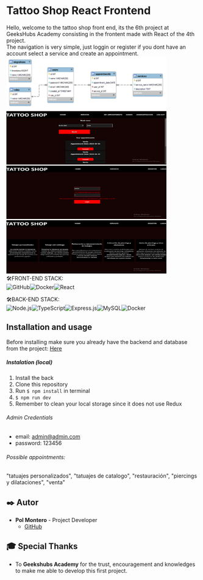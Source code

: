 # Tattoo Shop  React Frontend
Hello, welcome to the tattoo shop front end, its the 6th project at GeeksHubs Academy consisting in the frontent made with React of the 4th project.<br>
The navigation is very simple, just loggin or register if you dont have an account select a service and create an appointment.
<br>
<img src="./src/img/DBimg.png" alt="gif_page" style="height: 10em ; width: 30em; left: 1em; transition: 0.7s">
<img src="./src/img/Appointments.png" alt="gif_page" style="height: 10em ; width: 30em; left: 1em; transition: 0.7s">
<img src="./src/img/login.png" alt="gif_page" style="height: 10em ; width: 30em; left: 1em; transition: 0.7s">
<img src="./src/img/Services.png" alt="gif_page" style="height: 10em ; width: 30em; left: 1em; transition: 0.7s">
<br>
🛠️FRONT-END STACK:<br/><img src="https://img.shields.io/badge/GitHub-100000?style=for-the-badge&logo=github&logoColor=white" alt="GitHub" /><img src= "https://img.shields.io/badge/javascipt-EFD81D?style=for-the-badge&logo=javascript&logoColor=black" alt="Docker" /><img src= "https://img.shields.io/badge/React-20232A?style=for-the-badge&logo=react&logoColor=61DAFB" alt="React" />


🛠️BACK-END STACK:<br/><img src="https://img.shields.io/badge/Node.js-43853D?style=for-the-badge&logo=node.js&logoColor=white" alt="Node.js" /><img src="https://img.shields.io/badge/TypeScript-007ACC?style=for-the-badge&logo=typescript&logoColor=white" alt="TypeScript" /><img src="https://img.shields.io/badge/Express.js-404D59?style=for-the-badge" alt="Express.js"/><img src="https://img.shields.io/badge/MySQL-00000F?style=for-the-badge&logo=mysql&logoColor=white" alt="MySQL" /><img src="https://img.shields.io/badge/DOCKER-2020BF?style=for-the-badge&logo=docker&logoColor=white" alt="Docker" />

## Installation and usage

Before installing make sure you already have the backend and database from the  project: [Here](https://github.com/HyPolDev/Tattoo-Shop_Week-4-Project)

##### Instalation (local)
1.  Install the back 
2.  Clone this repository
3.  Run ` $ npm install ` in terminal
4.  `$ npm run dev`
5.  Remember to clean your local storage since it does not use Redux

###### Admin Credentials
  - email: admin@admin.com
  - password: 123456

###### Possible appointments:
   "tatuajes personalizados",
    "tatuajes de catalogo",
    "restauración",
    "piercings y dilataciones",
    "venta"
## ✒️ Autor

- **Pol Montero** - Project Developer
  - [GitHub](https://github.com/hypoldev) 

## 🎓 Special Thanks

- To **Geekshubs Academy** for the trust, encouragement and knowledges to make me able to develop this first project.

